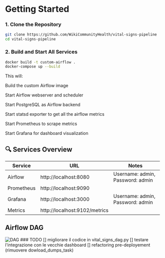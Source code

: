 # Getting Started

### 1. Clone the Repository

```bash
git clone https://github.com/WikiCommunityHealth/vital-signs-pipeline
cd vital-signs-pipeline
```
### 2. Build and Start All Services
```bash
docker build -t custom-airflow .
docker-compose up --build
```
This will:

Build the custom Airflow image

Start Airflow webserver and scheduler

Start PostgreSQL as Airflow backend

Start statsd exporter to get all the airflow metrics

Start Prometheus to scrape metrics

Start Grafana for dashboard visualization


## 🔍 Services Overview

| Service   | URL   | Notes |
|---------    |-----  |-------|
| Airflow    | http://localhost:8080 |	Username: admin, Password: admin |
| Prometheus     |	http://localhost:9090   | |
| Grafana	| http://localhost:3000 | Username: admin, Password: admin |
| Metrics	| http://localhost:9102/metrics	| |
## Airflow DAG
<img alt="DAG" src="./vital_signs.png" />
### TODO
[] migliorare il codice in vital_signs_dag.py
[] testare l'integrazione con le vecchie dashboard
[] refactoring pre-deployement (rimuovere dowload_dumps_task)
